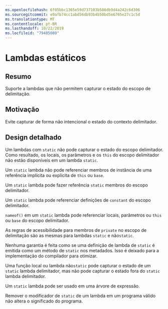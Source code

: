 ```yaml
---
ms.openlocfilehash: 6f05bbc1365e59d737103b586db9d4a242c6d306
ms.sourcegitcommit: e9afb74cc1abd56db93b4b50bd5e6765e27c1c5d
ms.translationtype: MT
ms.contentlocale: pt-BR
ms.lasthandoff: 10/22/2019
ms.locfileid: "79485080"
---
```

# <a name="static-lambdas"></a>Lambdas estáticos

## <a name="summary"></a>Resumo

Suporte a lambdas que não permitem capturar o estado do escopo de delimitação.

## <a name="motivation"></a>Motivação

Evite capturar de forma não intencional o estado do contexto delimitador.

## <a name="detailed-design"></a>Design detalhado

Um lambdas com `static` não pode capturar o estado do escopo delimitador.
Como resultado, os locais, os parâmetros e os `this` do escopo delimitador não estão disponíveis em um lambda `static`.

Um `static` lambda não pode referenciar membros de instância de uma referência implícita ou explícita de `this` ou `base`.

Um `static` lambda pode fazer referência `static` membros do escopo delimitador.

Um `static` lambda pode referenciar definições de `constant` do escopo delimitador.

`nameof()` em um `static` lambda pode referenciar locais, parâmetros ou `this` ou `base` do escopo delimitador.

As regras de acessibilidade para membros de `private` no escopo de delimitação são as mesmas para lambdas `static` e não`static`.

Nenhuma garantia é feita como se uma definição de lambda de `static` é emitida como um método de `static` nos metadados. Isso é deixado para a implementação do compilador para otimizar.

Uma função local ou lambda não`static` pode capturar o estado de um `static` lambda delimitador, mas não pode capturar o estado fora do `static` lambda delimitador.

Um `static` lambda pode ser usado em uma árvore de expressão.

Remover o modificador de `static` de um lambda em um programa válido não altera o significado do programa.
